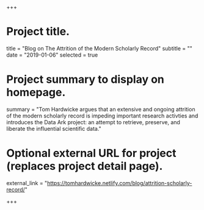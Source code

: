 +++
# Project title.
title = "Blog on The Attrition of the Modern Scholarly Record"
subtitle = ""
date = "2019-01-06"
selected = true

# Project summary to display on homepage.
summary = "Tom Hardwicke argues that an extensive and ongoing attrition of the modern scholarly record is impeding important research activties and introduces the Data Ark project: an attempt to retrieve, preserve, and liberate the influential scientific data."

# Optional external URL for project (replaces project detail page).
external_link = "https://tomhardwicke.netlify.com/blog/attrition-scholarly-record/"

+++
